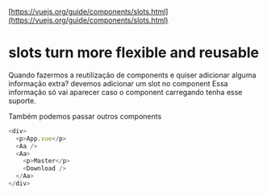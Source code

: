 [https://vuejs.org/guide/components/slots.html](https://vuejs.org/guide/components/slots.html)

# slots turn more flexible and reusable

Quando fazermos a reutilização de components e quiser adicionar alguma informação extra? devemos adicionar um slot no component
Essa informação só vai aparecer caso o component carregando tenha esse suporte.

Também podemos passar outros components

```js
<div>
  <p>App.vue</p>
  <Aa />
  <Aa>
    <p>Master</p>
    <Download />
  </Aa>
</div>
```
